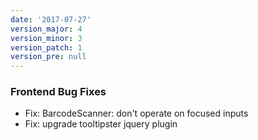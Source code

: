 ```yaml
---
date: '2017-07-27'
version_major: 4
version_minor: 3
version_patch: 1
version_pre: null
---
```


### Frontend Bug Fixes

- Fix: BarcodeScanner: don't operate on focused inputs
- Fix: upgrade tooltipster jquery plugin


